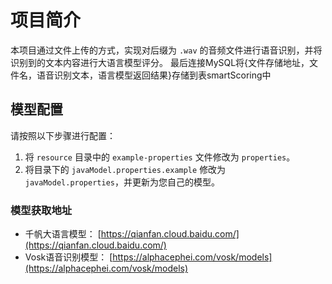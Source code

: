 # 项目简介

本项目通过文件上传的方式，实现对后缀为 `.wav` 的音频文件进行语音识别，并将识别到的文本内容进行大语言模型评分。
最后连接MySQL将{文件存储地址，文件名，语音识别文本，语言模型返回结果}存储到表smartScoring中

## 模型配置

请按照以下步骤进行配置：

1. 将 `resource` 目录中的 `example-properties` 文件修改为 `properties`。
2. 将目录下的 `javaModel.properties.example` 修改为 `javaModel.properties`，并更新为您自己的模型。

### 模型获取地址

- 千帆大语言模型： [https://qianfan.cloud.baidu.com/](https://qianfan.cloud.baidu.com/)
- Vosk语音识别模型： [https://alphacephei.com/vosk/models](https://alphacephei.com/vosk/models)

